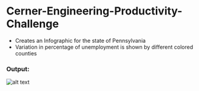 # Cerner-Engineering-Productivity-Challenge
- Creates an Infographic for the state of Pennsylvania
- Variation in percentage of unemployment is shown by different colored counties

### Output:

![alt text](https://i.imgur.com/8vSlFUb.jpg)
